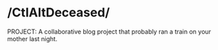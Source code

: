 # /CtlAltDeceased/
    
PROJECT:
A collaborative blog project that probably ran a train on your mother last night. 

